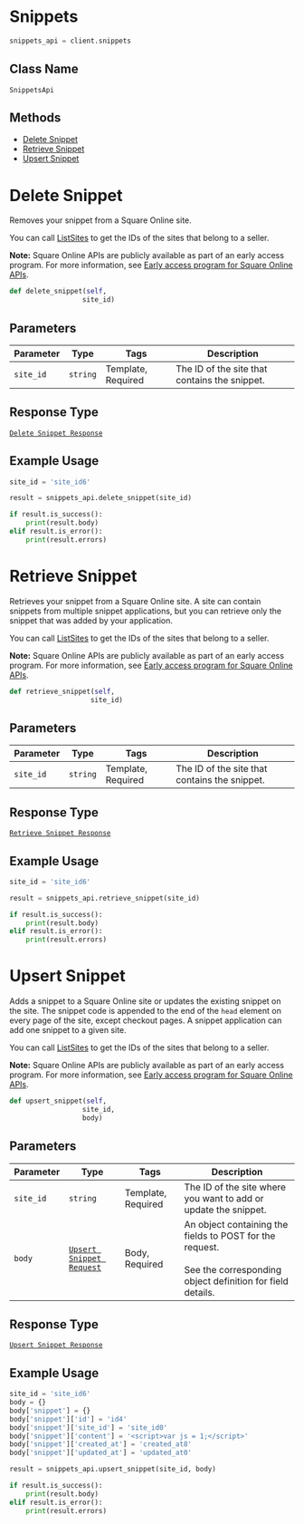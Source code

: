 # Snippets

```python
snippets_api = client.snippets
```

## Class Name

`SnippetsApi`

## Methods

* [Delete Snippet](../../doc/api/snippets.md#delete-snippet)
* [Retrieve Snippet](../../doc/api/snippets.md#retrieve-snippet)
* [Upsert Snippet](../../doc/api/snippets.md#upsert-snippet)


# Delete Snippet

Removes your snippet from a Square Online site.

You can call [ListSites](../../doc/api/sites.md#list-sites) to get the IDs of the sites that belong to a seller.

__Note:__ Square Online APIs are publicly available as part of an early access program. For more information, see [Early access program for Square Online APIs](https://developer.squareup.com/docs/online-api#early-access-program-for-square-online-apis).

```python
def delete_snippet(self,
                  site_id)
```

## Parameters

| Parameter | Type | Tags | Description |
|  --- | --- | --- | --- |
| `site_id` | `string` | Template, Required | The ID of the site that contains the snippet. |

## Response Type

[`Delete Snippet Response`](../../doc/models/delete-snippet-response.md)

## Example Usage

```python
site_id = 'site_id6'

result = snippets_api.delete_snippet(site_id)

if result.is_success():
    print(result.body)
elif result.is_error():
    print(result.errors)
```


# Retrieve Snippet

Retrieves your snippet from a Square Online site. A site can contain snippets from multiple snippet applications, but you can retrieve only the snippet that was added by your application.

You can call [ListSites](../../doc/api/sites.md#list-sites) to get the IDs of the sites that belong to a seller.

__Note:__ Square Online APIs are publicly available as part of an early access program. For more information, see [Early access program for Square Online APIs](https://developer.squareup.com/docs/online-api#early-access-program-for-square-online-apis).

```python
def retrieve_snippet(self,
                    site_id)
```

## Parameters

| Parameter | Type | Tags | Description |
|  --- | --- | --- | --- |
| `site_id` | `string` | Template, Required | The ID of the site that contains the snippet. |

## Response Type

[`Retrieve Snippet Response`](../../doc/models/retrieve-snippet-response.md)

## Example Usage

```python
site_id = 'site_id6'

result = snippets_api.retrieve_snippet(site_id)

if result.is_success():
    print(result.body)
elif result.is_error():
    print(result.errors)
```


# Upsert Snippet

Adds a snippet to a Square Online site or updates the existing snippet on the site.
The snippet code is appended to the end of the `head` element on every page of the site, except checkout pages. A snippet application can add one snippet to a given site.

You can call [ListSites](../../doc/api/sites.md#list-sites) to get the IDs of the sites that belong to a seller.

__Note:__ Square Online APIs are publicly available as part of an early access program. For more information, see [Early access program for Square Online APIs](https://developer.squareup.com/docs/online-api#early-access-program-for-square-online-apis).

```python
def upsert_snippet(self,
                  site_id,
                  body)
```

## Parameters

| Parameter | Type | Tags | Description |
|  --- | --- | --- | --- |
| `site_id` | `string` | Template, Required | The ID of the site where you want to add or update the snippet. |
| `body` | [`Upsert Snippet Request`](../../doc/models/upsert-snippet-request.md) | Body, Required | An object containing the fields to POST for the request.<br><br>See the corresponding object definition for field details. |

## Response Type

[`Upsert Snippet Response`](../../doc/models/upsert-snippet-response.md)

## Example Usage

```python
site_id = 'site_id6'
body = {}
body['snippet'] = {}
body['snippet']['id'] = 'id4'
body['snippet']['site_id'] = 'site_id0'
body['snippet']['content'] = '<script>var js = 1;</script>'
body['snippet']['created_at'] = 'created_at8'
body['snippet']['updated_at'] = 'updated_at0'

result = snippets_api.upsert_snippet(site_id, body)

if result.is_success():
    print(result.body)
elif result.is_error():
    print(result.errors)
```

